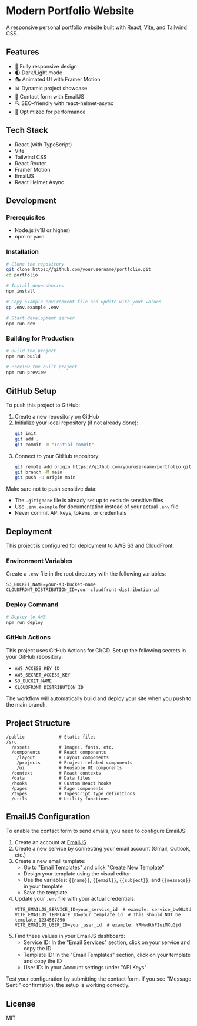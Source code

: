 # Modern Portfolio Website

A responsive personal portfolio website built with React, Vite, and Tailwind CSS.

## Features

- 📱 Fully responsive design
- 🌓 Dark/Light mode
- 🎭 Animated UI with Framer Motion
- 📊 Dynamic project showcase
- 📝 Contact form with EmailJS
- 🔍 SEO-friendly with react-helmet-async
- 🚀 Optimized for performance

## Tech Stack

- React (with TypeScript)
- Vite
- Tailwind CSS
- React Router
- Framer Motion
- EmailJS
- React Helmet Async

## Development

### Prerequisites

- Node.js (v18 or higher)
- npm or yarn

### Installation

```bash
# Clone the repository
git clone https://github.com/yourusername/portfolio.git
cd portfolio

# Install dependencies
npm install

# Copy example environment file and update with your values
cp .env.example .env

# Start development server
npm run dev
```

### Building for Production

```bash
# Build the project
npm run build

# Preview the built project
npm run preview
```

## GitHub Setup

To push this project to GitHub:

1. Create a new repository on GitHub
2. Initialize your local repository (if not already done):
   ```bash
   git init
   git add .
   git commit -m "Initial commit"
   ```
3. Connect to your GitHub repository:
   ```bash
   git remote add origin https://github.com/yourusername/portfolio.git
   git branch -M main
   git push -u origin main
   ```

Make sure not to push sensitive data:
- The `.gitignore` file is already set up to exclude sensitive files
- Use `.env.example` for documentation instead of your actual `.env` file
- Never commit API keys, tokens, or credentials

## Deployment

This project is configured for deployment to AWS S3 and CloudFront.

### Environment Variables

Create a `.env` file in the root directory with the following variables:

```
S3_BUCKET_NAME=your-s3-bucket-name
CLOUDFRONT_DISTRIBUTION_ID=your-cloudfront-distribution-id
```

### Deploy Command

```bash
# Deploy to AWS
npm run deploy
```

### GitHub Actions

This project uses GitHub Actions for CI/CD. Set up the following secrets in your GitHub repository:

- `AWS_ACCESS_KEY_ID`
- `AWS_SECRET_ACCESS_KEY`
- `S3_BUCKET_NAME`
- `CLOUDFRONT_DISTRIBUTION_ID`

The workflow will automatically build and deploy your site when you push to the main branch.

## Project Structure

```
/public             # Static files
/src
  /assets           # Images, fonts, etc.
  /components       # React components
    /layout         # Layout components
    /projects       # Project-related components
    /ui             # Reusable UI components
  /context          # React contexts
  /data             # Data files
  /hooks            # Custom React hooks
  /pages            # Page components
  /types            # TypeScript type definitions
  /utils            # Utility functions
```

## EmailJS Configuration

To enable the contact form to send emails, you need to configure EmailJS:

1. Create an account at [EmailJS](https://www.emailjs.com/)
2. Create a new service by connecting your email account (Gmail, Outlook, etc.)
3. Create a new email template:
   - Go to "Email Templates" and click "Create New Template"
   - Design your template using the visual editor
   - Use the variables: `{{name}}`, `{{email}}`, `{{subject}}`, and `{{message}}` in your template
   - Save the template
4. Update your `.env` file with your actual credentials:
   ```
   VITE_EMAILJS_SERVICE_ID=your_service_id  # example: service_bw90ztd
   VITE_EMAILJS_TEMPLATE_ID=your_template_id  # This should NOT be template_1234567890
   VITE_EMAILJS_USER_ID=your_user_id  # example: YRNwdkhFIuiMXuGjd
   ```
5. Find these values in your EmailJS dashboard:
   - Service ID: In the "Email Services" section, click on your service and copy the ID
   - Template ID: In the "Email Templates" section, click on your template and copy the ID
   - User ID: In your Account settings under "API Keys"

Test your configuration by submitting the contact form. If you see "Message Sent!" confirmation, the setup is working correctly.

## License

MIT
